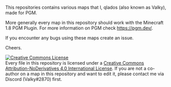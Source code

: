 This repositories contains various maps that I, qlados (also known as Valky), made for PGM.

More generally every map in this repository should work with the Minecraft 1.8 PGM Plugin. For more information on PGM check https://pgm.dev/.

If you encounter any bugs using these maps create an issue.

Cheers.


<a rel="license" href="http://creativecommons.org/licenses/by-nd/4.0/"><img alt="Creative Commons License" style="border-width:0" src="https://i.creativecommons.org/l/by-nd/4.0/88x31.png" /></a><br />Every file in this repository is licensed under a <a rel="license" href="http://creativecommons.org/licenses/by-nd/4.0/">Creative Commons Attribution-NoDerivatives 4.0 International License</a>. If you are not a co-author on a map in this repository and want to edit it, please contact me via Discord (Valky#2870) first.
